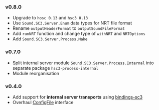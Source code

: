 ### v0.8.0

* Upgrade to `hosc 0.13` and `hsc3 0.13`
* Use `Sound.SC3.Server.Enum` data types for NRT file format
* Rename `outputHeaderFormat` to `outputSoundFileFormat`
* Add `runNRT` function and change type of `withNRT` and `NRTOptions`
* Add `Sound.SC3.Server.Process.Make`

### v0.7.0

* Split internal server module `Sound.SC3.Server.Process.Internal` into separate package `hsc3-process-internal`
* Module reorganisation

### v0.4.0

* Add support for **internal server transports** using [bindings-sc3](http://space.k-hornz.de/software/bindings-sc3)
* Overhaul [ConfigFile](http://hackage.haskell.org/package/ConfigFile) interface
